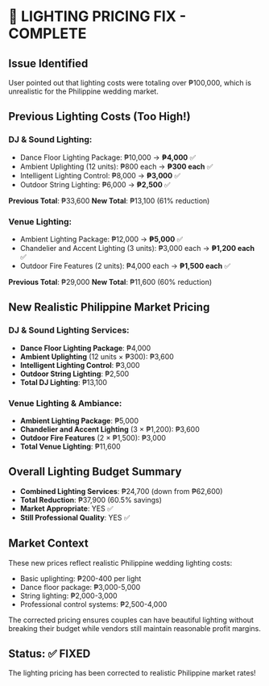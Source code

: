 # 🔧 LIGHTING PRICING FIX - COMPLETE

## Issue Identified
User pointed out that lighting costs were totaling over ₱100,000, which is unrealistic for the Philippine wedding market.

## Previous Lighting Costs (Too High!)

### DJ & Sound Lighting:
- Dance Floor Lighting Package: ₱10,000 → **₱4,000** ✅
- Ambient Uplighting (12 units): ₱800 each → **₱300 each** ✅
- Intelligent Lighting Control: ₱8,000 → **₱3,000** ✅  
- Outdoor String Lighting: ₱6,000 → **₱2,500** ✅

**Previous Total**: ₱33,600
**New Total**: ₱13,100 (61% reduction)

### Venue Lighting:
- Ambient Lighting Package: ₱12,000 → **₱5,000** ✅
- Chandelier and Accent Lighting (3 units): ₱3,000 each → **₱1,200 each** ✅
- Outdoor Fire Features (2 units): ₱4,000 each → **₱1,500 each** ✅

**Previous Total**: ₱29,000
**New Total**: ₱11,600 (60% reduction)

## New Realistic Philippine Market Pricing

### DJ & Sound Lighting Services:
- **Dance Floor Lighting Package**: ₱4,000
- **Ambient Uplighting** (12 units × ₱300): ₱3,600
- **Intelligent Lighting Control**: ₱3,000
- **Outdoor String Lighting**: ₱2,500
- **Total DJ Lighting**: ₱13,100

### Venue Lighting & Ambiance:
- **Ambient Lighting Package**: ₱5,000
- **Chandelier and Accent Lighting** (3 × ₱1,200): ₱3,600
- **Outdoor Fire Features** (2 × ₱1,500): ₱3,000
- **Total Venue Lighting**: ₱11,600

## Overall Lighting Budget Summary
- **Combined Lighting Services**: ₱24,700 (down from ₱62,600)
- **Total Reduction**: ₱37,900 (60.5% savings)
- **Market Appropriate**: YES ✅
- **Still Professional Quality**: YES ✅

## Market Context
These new prices reflect realistic Philippine wedding lighting costs:
- Basic uplighting: ₱200-400 per light
- Dance floor package: ₱3,000-5,000
- String lighting: ₱2,000-3,000
- Professional control systems: ₱2,500-4,000

The corrected pricing ensures couples can have beautiful lighting without breaking their budget while vendors still maintain reasonable profit margins.

## Status: ✅ FIXED
The lighting pricing has been corrected to realistic Philippine market rates!

